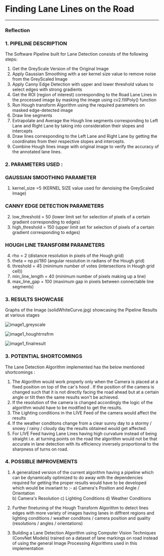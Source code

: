 # **Finding Lane Lines on the Road** 

[//]: # (Image References)

[image1]: ./examples/grayscale.jpg "Grayscale"

---

### Reflection

### 1. PIPELINE DESCRIPTION
The Software Pipeline built for Lane Detection consists of the following steps:
1) Get the GreyScale Version of the Original Image
2) Apply Gaussian Smoothing with a ser kernel size value to remove noise from the GreyScaled Image
3) Apply Canny Edge Detection with upper and lower threshold values to select edges with strong gradients
4) Get the ROI (region of interest) corresponding to the Road Lane Lines in the processed image by masking the image using 
   cv2.fillPoly() function
5) Run Hough transform Algorithm using the required parameters on masked edge-detected image
6) Draw line segments
7) Extrapolate and Average the Hough line segments corresponding to Left Lane and Right Lane by taking into consideration their slopes
   and intercepts
8) Draw lines corresponding to the Left Lane and Right Lane by getting the coordinates from their respective slopes and intercepts.
8) Combine Hough lines image with original image to verify the accuracy of the annotated lane lines.

### 2. PARAMETERS USED :
### GAUSSIAN SMOOTHING PARAMETER
1) kernel_size =5 (KERNEL SIZE value used for denoising the GreyScaled Image)
### CANNY EDGE DETECTION PARAMETERS
2) low_threshold = 50 (lower limit set for selection of pixels of a certain gradient corresponding to edges)
3) high_threshold = 150 (upper limit set for selection of pixels of a certain gradient corresponding to edges)
### HOUGH LINE TRANSFORM PARAMETERS
4) rho = 2 (distance resolution in pixels of the Hough grid)
5) theta = np.pi/180 (angular resolution in radians of the Hough grid)
6) threshold = 45 (minimum number of votes (intersections in Hough grid cell))
7) min_line_length = 40 (minimum number of pixels making up a line)
8) max_line_gap = 100 (maximum gap in pixels between connectable line segments)

### 3. RESULTS SHOWCASE

Graphs of the Image (solidWhiteCurve.jpg) showcasing the Pipeline Results at various stages

![image1_greyscale](https://user-images.githubusercontent.com/25223180/51797231-a80bf100-2225-11e9-8263-6d88e6382fe2.PNG)

![image1_houghtrnsfrm](https://user-images.githubusercontent.com/25223180/51797240-d12c8180-2225-11e9-8453-a35f89284359.PNG)

![image1_finalresult](https://user-images.githubusercontent.com/25223180/51797253-fc16d580-2225-11e9-8157-ae10b035d974.PNG)



### 3. POTENTIAL SHORTCOMINGS
The Lane Detection Algorithm implemented has the below mentioned shortcomings :
1) The Algorithm would work properly only when the Camera is placed at a fixed position on top
   of the car's hood . If the position of the camera is changed such that it is not directly facing the road ahead but at a certain angle 
   or tilt then the same results won't be achieved.
2) If the resolution of the camera is changed accordingly the logic of the algorithm would have to be modified to get the results.
3) The Lighting conditions in the LIVE Feed of the camera would affect the results
4) If the weather conditons change from a clear sunny day to a stormy / snowy / rainy / cloudy day the results obtained would get
   affected.
5) For LIVE Feed having Lane Lines having high curvature instead of being straight i.e. at turning points on the road the algorithm
   would not be that accurate in lane detection with its efficiency inversely proportional to the sharpness of turns on road.


### 4. POSSIBLE IMPROVEMENTS

1) A generalized version of the current algorithm having a pipeline which can be dynamically optimized to do away with the dependencies 
   required for getting the proper results would have to be developed which would be invariant to :- 
   a) Camera's Position and Angle / Orientation  
   b) Camera's Resolution 
   c) Lighting Conditions 
   d) Weather Conditions 
   
2) Further finetuning of the Hough Transform Algorithm to detect lines edges with more variety of images having lanes in diffrent
   regions and lighting conditions / weather conditons / camera position and quality (resolutions / angles / orientations)
   
3) Building a Lane Detection Algorithm using Computer Vision Techniques (ConvNet Models) trained on a dataset of lane markings on road
   instead of using the general Image Processing Algorithms used in this implementation



